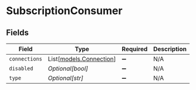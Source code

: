 # SubscriptionConsumer


## Fields

| Field                                              | Type                                               | Required                                           | Description                                        |
| -------------------------------------------------- | -------------------------------------------------- | -------------------------------------------------- | -------------------------------------------------- |
| `connections`                                      | List[[models.Connection](../models/connection.md)] | :heavy_minus_sign:                                 | N/A                                                |
| `disabled`                                         | *Optional[bool]*                                   | :heavy_minus_sign:                                 | N/A                                                |
| `type`                                             | *Optional[str]*                                    | :heavy_minus_sign:                                 | N/A                                                |